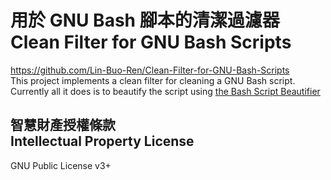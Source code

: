 # 用於 GNU Bash 腳本的清潔過濾器<br>Clean Filter for GNU Bash Scripts
<https://github.com/Lin-Buo-Ren/Clean-Filter-for-GNU-Bash-Scripts>   
This project implements a clean filter for cleaning a GNU Bash script.  Currently all it does is to beautify the script using [the Bash Script Beautifier](https://github.com/hermanbergwerf/bashbeautify)

## 智慧財產授權條款<br>Intellectual Property License
GNU Public License v3+ 
